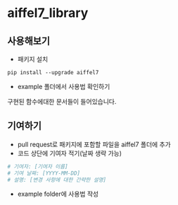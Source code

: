 # aiffel7_library

## 사용해보기

- 패키지 설치

```pip install --upgrade aiffel7```

- example 폴더에서 사용법 확인하기

구현된 함수에대한 문서들이 들어있습니다.

## 기여하기

- pull request로 패키지에 포함할 파일을  aiffel7 폴더에 추가
- 코드 상단에 기여자 적기(날짜 생략 가능)
```python
# 기여자: [기여자 이름]
# 기여 날짜: [YYYY-MM-DD]
# 설명: [변경 사항에 대한 간략한 설명]
```
- example folder에 사용법 작성